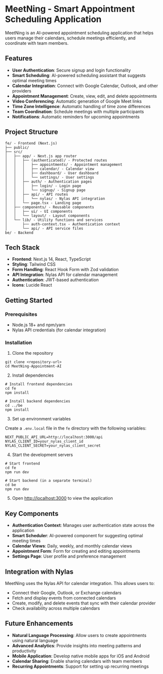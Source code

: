 # MeetNing - Smart Appointment Scheduling Application

MeetNing is an AI-powered appointment scheduling application that helps users manage their calendars, schedule meetings efficiently, and coordinate with team members.

## Features

- **User Authentication**: Secure signup and login functionality
- **Smart Scheduling**: AI-powered scheduling assistant that suggests optimal meeting times
- **Calendar Integration**: Connect with Google Calendar, Outlook, and other providers
- **Appointment Management**: Create, view, edit, and delete appointments
- **Video Conferencing**: Automatic generation of Google Meet links
- **Time Zone Intelligence**: Automatic handling of time zone differences
- **Team Coordination**: Schedule meetings with multiple participants
- **Notifications**: Automatic reminders for upcoming appointments

## Project Structure

```
fe/ - Frontend (Next.js)
├── public/
├── src/
│   ├── app/ - Next.js app router
│   │   ├── (authenticated)/ - Protected routes
│   │   │   ├── appointments/ - Appointment management
│   │   │   ├── calendar/ - Calendar view
│   │   │   ├── dashboard/ - User dashboard
│   │   │   └── settings/ - User settings
│   │   ├── auth/ - Authentication pages
│   │   │   ├── login/ - Login page
│   │   │   └── signup/ - Signup page
│   │   ├── api/ - API routes
│   │   │   └── nylas/ - Nylas API integration
│   │   └── page.tsx - Landing page
│   ├── components/ - Reusable components
│   │   ├── ui/ - UI components
│   │   └── layout/ - Layout components
│   └── lib/ - Utility functions and services
│       ├── auth-context.tsx - Authentication context
│       └── api/ - API service files
be/ - Backend
```

## Tech Stack

- **Frontend**: Next.js 14, React, TypeScript
- **Styling**: Tailwind CSS
- **Form Handling**: React Hook Form with Zod validation
- **API Integration**: Nylas API for calendar management
- **Authentication**: JWT-based authentication
- **Icons**: Lucide React

## Getting Started

### Prerequisites

- Node.js 18+ and npm/yarn
- Nylas API credentials (for calendar integration)

### Installation

1. Clone the repository

```
git clone <repository-url>
cd MeetNing-Appointment-AI
```

2. Install dependencies

```
# Install frontend dependencies
cd fe
npm install

# Install backend dependencies
cd ../be
npm install
```

3. Set up environment variables

Create a `.env.local` file in the `fe` directory with the following variables:

```
NEXT_PUBLIC_API_URL=http://localhost:3000/api
NYLAS_CLIENT_ID=your_nylas_client_id
NYLAS_CLIENT_SECRET=your_nylas_client_secret
```

4. Start the development servers

```
# Start frontend
cd fe
npm run dev

# Start backend (in a separate terminal)
cd be
npm run dev
```

5. Open [http://localhost:3000](http://localhost:3000) to view the application

## Key Components

- **Authentication Context**: Manages user authentication state across the application
- **Smart Scheduler**: AI-powered component for suggesting optimal meeting times
- **Calendar Views**: Daily, weekly, and monthly calendar views
- **Appointment Form**: Form for creating and editing appointments
- **Settings Page**: User profile and preference management

## Integration with Nylas

MeetNing uses the Nylas API for calendar integration. This allows users to:

- Connect their Google, Outlook, or Exchange calendars
- Fetch and display events from connected calendars
- Create, modify, and delete events that sync with their calendar provider
- Check availability across multiple calendars

## Future Enhancements

- **Natural Language Processing**: Allow users to create appointments using natural language
- **Advanced Analytics**: Provide insights into meeting patterns and productivity
- **Mobile Application**: Develop native mobile apps for iOS and Android
- **Calendar Sharing**: Enable sharing calendars with team members
- **Recurring Appointments**: Support for setting up recurring meetings

